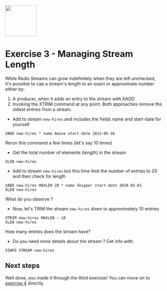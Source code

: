 <img src="../img/redis-logo-full-color-rgb.png" height=100/>

# Exercise 3 - Managing Stream Length

While Redis Streams can grow indefinitely when they are left unchecked, it's possible to cap a stream's length to an exact or approximate number either by:
1. A producer, when it adds an entry to the stream with XADD
2. Invoking the XTRIM command at any point.
Both approaches remove the oldest entries from a stream.

* Add to stream `new-hires` and includes the fields name and start-date for yourself
```
XADD new-hires * name Amine start-date 2022-05-16
```
Rerun this command a few times (let's say 10 times)

* Get the total number of elements (length) in the stream
```
XLEN new-hires
```

* Add to stream `new-hires` but this time limit the number of entries to 20 and then check for length
```
XADD new-hires MAXLEN 20 * name Skipper start-date 2020-02-01
XLEN new-hires
```
What do you observe ?

* Now, let's TRIM the stream `new-hires` down to approximately 10 entries
```
XTRIM new-hires MAXLEN ~ 10
XLEN new-hires
```

How many entries does the stream have?
* Do you need more details about the stream ? Get info with:
```
XINFO STREAM new-hires
```

## Next steps

Well done, you made it through the third exercise! You can move on to [exercise 4](exercise-4-start.md) directly.
